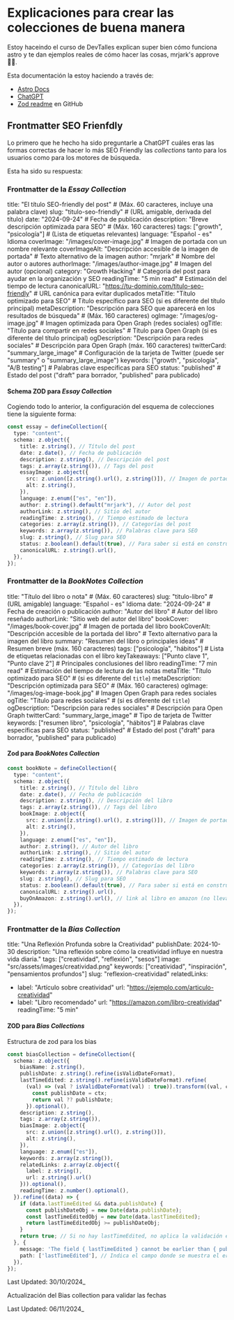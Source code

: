# Explicaciones para crear las colecciones de buena manera

Estoy haceindo el curso de DevTalles explican super bien cómo funciona astro y te dan ejemplos reales de cómo hacer las cosas, mrjark's approve 👍🏽.

Esta documentación la estoy haciendo a través de:

- [Astro Docs](https://docs.astro.build/en/guides/content-collections/)
- [ChatGPT](https://chatgpt.com/)
- [Zod readme](https://github.com/colinhacks/zod) en GitHub

## Frontmatter SEO Frienfdly

Lo primero que he hecho ha sido preguntarle a ChatGPT cuáles eras las formas correctas de hacer lo más SEO Friendly las _collections_ tanto para los usuarios como para los motores de búsqueda.

Esta ha sido su respuesta:

### Frontmatter de la _Essay Collection_

title: "El título SEO-friendly del post" # (Máx. 60 caracteres, incluye una palabra clave)
slug: "titulo-seo-friendly" # (URL amigable, derivada del título) date: "2024-09-24" # Fecha de publicación
description: "Breve descripción optimizada para SEO" # (Máx. 160 caracteres)
tags: ["growth", "psicología"] # (Lista de etiquetas relevantes)
language: "Español - es" Idioma
coverImage: "/images/cover-image.jpg" # Imagen de portada con un nombre relevante
coverImageAlt: "Descripción accesible de la imagen de portada" # Texto alternativo de la imagen
author: "mrjark" # Nombre del autor o autores
authorImage: "/images/author-image.jpg" # Imagen del autor (opcional)
category: "Growth Hacking" # Categoría del post para ayudar en la organización y SEO
readingTime: "5 min read" # Estimación del tiempo de lectura
canonicalURL: "<https://tu-dominio.com/titulo-seo-friendly>" # URL canónica para evitar duplicados
metaTitle: "Título optimizado para SEO" # Título específico para SEO (si es diferente del título principal)
metaDescription: "Descripción para SEO que aparecerá en los resultados de búsqueda" # (Máx. 160 caracteres)
ogImage: "/images/og-image.jpg" # Imagen optimizada para Open Graph (redes sociales)
ogTitle: "Título para compartir en redes sociales" # Título para Open Graph (si es diferente del título principal)
ogDescription: "Descripción para redes sociales" # Descripción para Open Graph (máx. 160 caracteres)
twitterCard: "summary_large_image" # Configuración de la tarjeta de Twitter (puede ser "summary" o "summary_large_image")
keywords: ["growth", "psicología", "A/B testing"] # Palabras clave específicas para SEO
status: "published" # Estado del post ("draft" para borrador, "published" para publicado)

#### Schema ZOD para _Essay Collection_

Cogiendo todo lo anterior, la configuración del esquema de colecciones tiene la siguiente forma:

```typescript
const essay = defineCollection({
  type: "content",
  schema: z.object({
    title: z.string(), // Título del post
    date: z.date(), // Fecha de publicación
    description: z.string(), // Descripción del post
    tags: z.array(z.string()), // Tags del post
    essayImage: z.object({
      src: z.union([z.string().url(), z.string()]), // Imagen de portada que puedo coger de una url o de una que tenga en mi librería
      alt: z.string(),
    }),
    language: z.enum(["es", "en"]),
    author: z.string().default("mrjark"), // Autor del post
    authorLink: z.string(), // Sitio del autor
    readingTime: z.string(), // Tiempo estimado de lectura
    categories: z.array(z.string()), // Categorías del post
    keywords: z.array(z.string()), // Palabras clave para SEO
    slug: z.string(), // Slug para SEO
    status: z.boolean().default(true), // Para saber si está en construcción
    canonicalURL: z.string().url(),
  }),
});
```

### Frontmatter de la _BookNotes Collection_

title: "Título del libro o nota" # (Máx. 60 caracteres)
slug: "titulo-libro" # (URL amigable)
language: "Español - es" Idioma
date: "2024-09-24" # Fecha de creación o publicación
author: "Autor del libro" # Autor del libro reseñado
authorLink: "Sitio web del autor del libro"
bookCover: "/images/book-cover.jpg" # Imagen de portada del libro
bookCoverAlt: "Descripción accesible de la portada del libro" # Texto alternativo para la imagen del libro
summary: "Resumen del libro o principales ideas" # Resumen breve (máx. 160 caracteres)
tags: ["psicología", "hábitos"] # Lista de etiquetas relacionadas con el libro
keyTakeaways: ["Punto clave 1", "Punto clave 2"] # Principales conclusiones del libro
readingTime: "7 min read" # Estimación del tiempo de lectura de las notas
metaTitle: "Título optimizado para SEO" # (si es diferente del `title`)
metaDescription: "Descripción optimizada para SEO" # (Máx. 160 caracteres)
ogImage: "/images/og-image-book.jpg" # Imagen Open Graph para redes sociales
ogTitle: "Título para redes sociales" # (si es diferente del `title`)
ogDescription: "Descripción para redes sociales" # Descripción para Open Graph
twitterCard: "summary_large_image" # Tipo de tarjeta de Twitter
keywords: ["resumen libro", "psicología", "hábitos"] # Palabras clave específicas para SEO
status: "published" # Estado del post ("draft" para borrador, "published" para publicado)

#### Zod para _BookNotes Collection_

```typescript
const bookNote = defineCollection({
  type: "content",
  schema: z.object({
    title: z.string(), // Título del libro
    date: z.date(), // Fecha de publicación
    description: z.string(), // Descripción del libro
    tags: z.array(z.string()), // Tags del libro
    bookImage: z.object({
      src: z.union([z.string().url(), z.string()]), // Imagen de portada que puedo coger de una url o de una que tenga en mi librería
      alt: z.string(),
    }),
    language: z.enum(["es", "en"]),
    author: z.string(), // Autor del libro
    authorLink: z.string(), // Sitio del autor
    readingTime: z.string(), // Tiempo estimado de lectura
    categories: z.array(z.string()), // Categorías del libro
    keywords: z.array(z.string()), // Palabras clave para SEO
    slug: z.string(), // Slug para SEO
    status: z.boolean().default(true), // Para saber si está en construcción
    canonicalURL: z.string().url(),
    buyOnAmazon: z.string().url(), // link al libro en amazon (no lleva código de referidos)
  }),
});
```

### Frontmatter de la _Bias Collection_

title: "Una Reflexión Profunda sobre la Creatividad"
publishDate: 2024-10-30
description: "Una reflexión sobre cómo la creatividad influye en nuestra vida diaria."
tags: ["creatividad", "reflexión", "sesos"]
image: "src/assets/images/creatividad.png"
keywords: ["creatividad", "inspiración", "pensamientos profundos"]
slug: "reflexion-creatividad"
relatedLinks:

- label: "Artículo sobre creatividad"
    url: "<https://ejemplo.com/articulo-creatividad>"
- label: "Libro recomendado"
    url: "<https://amazon.com/libro-creatividad>"
readingTime: "5 min"

#### ZOD para _Bias Collections_

Estructura de zod para los bias

```typescript
const biasCollection = defineCollection({
  schema: z.object({
    biasName: z.string(), 
    publishDate: z.string().refine(isValidDateFormat), 
    lastTimeEdited: z.string().refine(isValidDateFormat).refine(
      (val) => (val ? isValidDateFormat(val) : true)).transform((val, ctx) => {
        const publishDate = ctx;
        return val ?? publishDate;
      }).optional(),
    description: z.string(), 
    tags: z.array(z.string()),
    biasImage: z.object({
      src: z.union([z.string().url(), z.string()]), 
      alt: z.string(),
    }),
    language: z.enum(["es"]),
    keywords: z.array(z.string()), 
    relatedLinks: z.array(z.object({
      label: z.string(), 
      url: z.string().url()
    })).optional(),
    readingTime: z.number().optional(), 
  }).refine((data) => {
    if (data.lastTimeEdited && data.publishDate) {
      const publishDateObj = new Date(data.publishDate);
      const lastTimeEditedObj = new Date(data.lastTimeEdited);
      return lastTimeEditedObj >= publishDateObj;
    }
    return true; // Si no hay lastTimeEdited, no aplica la validación en el frontmatter pero cuando se crea el componente, se le añade en el componente del {blog/bias/essay}SEO.astro para los metatags
  }, {
    message: 'The field { lastTimeEdited } cannot be earlier than { publishDate }.',
    path: ['lastTimeEdited'], // Indica el campo donde se muestra el error
  }),
});
```

Last Updated: 30/10/2024_

Actualización del Bias collection para validar las fechas

Last Updated: 06/11/2024_
